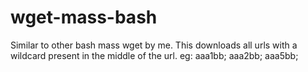 # wget-mass-bash
Similar to other bash mass wget by me. This downloads all urls with a wildcard present in the middle of the url. eg: aaa1bb; aaa2bb; aaa5bb;
